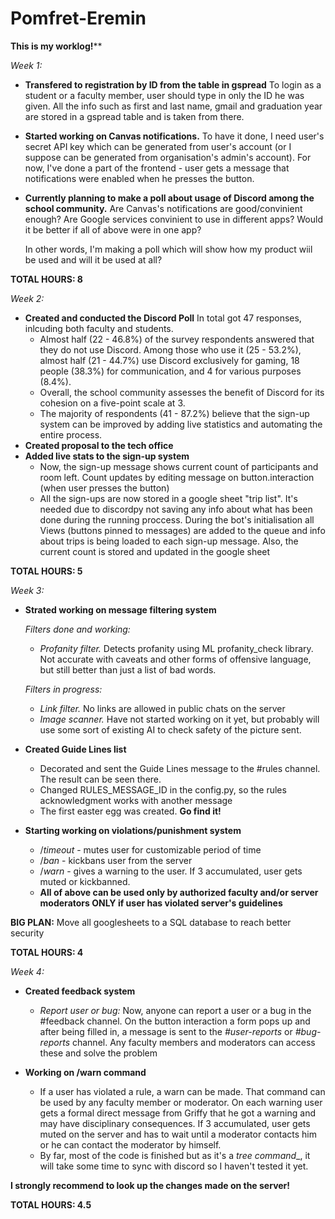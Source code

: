 # Pomfret-Eremin
**This is my worklog!****

_Week 1:_
- **Transfered to registration by ID from the table in gspread**
  To login as a student or a faculty member, user should type in only the ID he was given. All the info such as first and last name, gmail and graduation year are stored in a gspread table and is taken from there.
  
-  **Started working on Canvas notifications.**
  To have it done, I need user's secret API key which can be generated from user's account (or I suppose can be generated from organisation's admin's account). For now, I've done a part of the
  frontend - user gets a message that notifications were enabled when he presses the button.
- **Currently planning to make a poll about usage of Discord among the school community.**
    Are Canvas's notifications are good/convinient enough?
    Are Google services convinient to use in different apps?
    Would it be better if all of above were in one app?

    In other words, I'm making a poll which will show how my product wiil be used and will it be used at all?
  
**TOTAL HOURS: 8**

_Week 2:_
- **Created and conducted the Discord Poll**
  In total got 47 responses, inlcuding both faculty and students.
  - Almost half (22 - 46.8%) of the survey respondents answered that they do not use Discord. Among those who use it (25 - 53.2%), almost half (21 - 44.7%) use      Discord exclusively for gaming, 18 people (38.3%) for communication, and 4 for various purposes (8.4%).
  -   Overall, the school community assesses the benefit of Discord for its cohesion on a five-point scale at 3.
  -   The majority of respondents (41 - 87.2%) believe that the sign-up system can be improved by adding live statistics and automating the entire process.
- **Created proposal to the tech office**
- **Added live stats to the sign-up system**
  -   Now, the sign-up message shows current count of participants and room left. Count updates by editing message on button.interaction (when user presses the button)
  -   All the sign-ups are now stored in a google sheet "trip list". It's needed due to discordpy not saving any info about what has been done during the running proccess. During the bot's initialisation all Views (buttons pinned to messages) are added to the queue and info about trips is being loaded to each sign-up message. Also, the current count is stored and updated in the google sheet

**TOTAL HOURS: 5**


_Week 3:_
- **Strated working on message filtering system**

     _Filters done and working:_
    - _Profanity filter._ Detects profanity using ML profanity_check library. Not accurate with caveats and other forms of offensive language, but still better than just a list of bad words.
    
    _Filters in progress:_
    -   _Link filter._ No links are allowed in public chats on the server
    -   _Image scanner._ Have not started working on it yet, but probably will use some sort of existing AI to check safety of the picture sent.
    
- **Created Guide Lines list**
  - Decorated and sent the Guide Lines message to the #rules channel. The result can be seen there.
  - Changed RULES_MESSAGE_ID in the config.py, so the rules acknowledgment works with another message
  - The first easter egg was created. **Go find it!**
    
- **Starting working on violations/punishment system**
  - /_timeout_ - mutes user for customizable period of time
  - /_ban_ - kickbans user from the server
  - /_warn_ - gives a warning to the user. If 3 accumulated, user gets muted or kickbanned.
  - **All of above can be used only by authorized faculty and/or server moderators ONLY if user has violated server's guidelines**

**BIG PLAN:** Move all googlesheets to a SQL database to reach better security

**TOTAL HOURS: 4**


_Week 4:_
- **Created feedback system**
  - _Report user or bug:_
      Now, anyone can report a user or a bug in the #feedback channel. On the button interaction a form pops up and after being filled in, a message is sent to the _#user-reports_ or _#bug-reports_ channel. Any faculty members and moderators can access these and solve the problem   

- **Working on /warn command**
  - If a user has violated a rule, a warn can be made. That command can be used by any faculty member or moderator. On each warning user gets a formal direct message from Griffy that he got a warning and may have disciplinary consequences. If 3 accumulated, user gets muted on the server and has to wait until a moderator contacts him or he can contact the moderator by himself.
  - By far, most of the code is finished but as it's a _tree command__, it will take some time to sync with discord so I haven't tested it yet.
 
**I strongly recommend to look up the changes made on the server!**
 
**TOTAL HOURS: 4.5**
